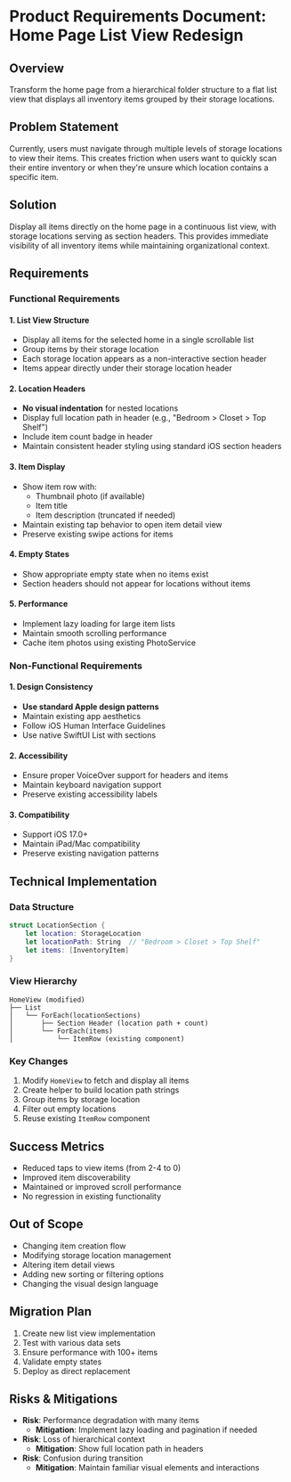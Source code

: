 # Product Requirements Document: Home Page List View Redesign

## Overview
Transform the home page from a hierarchical folder structure to a flat list view that displays all inventory items grouped by their storage locations.

## Problem Statement
Currently, users must navigate through multiple levels of storage locations to view their items. This creates friction when users want to quickly scan their entire inventory or when they're unsure which location contains a specific item.

## Solution
Display all items directly on the home page in a continuous list view, with storage locations serving as section headers. This provides immediate visibility of all inventory items while maintaining organizational context.

## Requirements

### Functional Requirements

#### 1. List View Structure
- Display all items for the selected home in a single scrollable list
- Group items by their storage location
- Each storage location appears as a non-interactive section header
- Items appear directly under their storage location header

#### 2. Location Headers
- **No visual indentation** for nested locations
- Display full location path in header (e.g., "Bedroom > Closet > Top Shelf")
- Include item count badge in header
- Maintain consistent header styling using standard iOS section headers

#### 3. Item Display
- Show item row with:
  - Thumbnail photo (if available)
  - Item title
  - Item description (truncated if needed)
- Maintain existing tap behavior to open item detail view
- Preserve existing swipe actions for items

#### 4. Empty States
- Show appropriate empty state when no items exist
- Section headers should not appear for locations without items

#### 5. Performance
- Implement lazy loading for large item lists
- Maintain smooth scrolling performance
- Cache item photos using existing PhotoService

### Non-Functional Requirements

#### 1. Design Consistency
- **Use standard Apple design patterns**
- Maintain existing app aesthetics
- Follow iOS Human Interface Guidelines
- Use native SwiftUI List with sections

#### 2. Accessibility
- Ensure proper VoiceOver support for headers and items
- Maintain keyboard navigation support
- Preserve existing accessibility labels

#### 3. Compatibility
- Support iOS 17.0+
- Maintain iPad/Mac compatibility
- Preserve existing navigation patterns

## Technical Implementation

### Data Structure
```swift
struct LocationSection {
    let location: StorageLocation
    let locationPath: String  // "Bedroom > Closet > Top Shelf"
    let items: [InventoryItem]
}
```

### View Hierarchy
```
HomeView (modified)
├── List
│   └── ForEach(locationSections)
│       ├── Section Header (location path + count)
│       └── ForEach(items)
│           └── ItemRow (existing component)
```

### Key Changes
1. Modify `HomeView` to fetch and display all items
2. Create helper to build location path strings
3. Group items by storage location
4. Filter out empty locations
5. Reuse existing `ItemRow` component

## Success Metrics
- Reduced taps to view items (from 2-4 to 0)
- Improved item discoverability
- Maintained or improved scroll performance
- No regression in existing functionality

## Out of Scope
- Changing item creation flow
- Modifying storage location management
- Altering item detail views
- Adding new sorting or filtering options
- Changing the visual design language

## Migration Plan
1. Create new list view implementation
2. Test with various data sets
3. Ensure performance with 100+ items
4. Validate empty states
5. Deploy as direct replacement

## Risks & Mitigations
- **Risk**: Performance degradation with many items
  - **Mitigation**: Implement lazy loading and pagination if needed
- **Risk**: Loss of hierarchical context
  - **Mitigation**: Show full location path in headers
- **Risk**: Confusion during transition
  - **Mitigation**: Maintain familiar visual elements and interactions